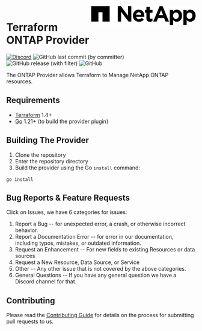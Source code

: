 <!-- markdownlint-disable first-line-h1 no-inline-html -->
<a href="https://netapp.com">
  <picture>
    <source media="(prefers-color-scheme: dark)" srcset=".github/NTAP_BIG.D.png">
    <source media="(prefers-color-scheme: light)" srcset=".github/NTAP_BIG.png">
    <img src=".github/NTAP_BIG.png" alt="NetApp logo" title="NetApp" align="right" height="50">
  </picture>
</a>

# Terraform ONTAP Provider

[![Discord](https://img.shields.io/discord/855068651522490400)](https://discord.gg/NetApp)
![GitHub last commit (by committer)](https://img.shields.io/github/last-commit/netapp/terraform-provider-netapp-ontap)
![GitHub release (with filter)](https://img.shields.io/github/v/release/NetApp/terraform-provider-netapp-ontap)
![GitHub](https://img.shields.io/github/license/netapp/terraform-provider-netapp-ontap)

The ONTAP Provider allows Terraform to Manage NetApp ONTAP resources.

## Requirements

* [Terraform](https://www.terraform.io/downloads.html) 1.4+
* [Go](https://golang.org/doc/install) 1.21+ (to build the provider plugin)

## Building The Provider

1. Clone the repository
1. Enter the repository directory
1. Build the provider using the Go `install` command:

```shell
go install
```

## Bug Reports & Feature Requests
Click on Issues, we have 6 categories for issues:
1. Report a Bug -- for unexpected error, a crash, or otherwise incorrect behavior.
2. Report a Documentation Error -- for error in our documentation, including typos, mistakes, or outdated information.
3. Request an Enhancement -- For new fields to existing Resources or data sources 
4. Request a New Resource, Data Source, or Service 
5. Other -- Any other issue that is not covered by the above categories.
6. General Questions -- If you have any general question we have a Discord channel for that.

## Contributing
Please read the [Contributing Guide](CONTRIBUTING.md) for details on the process for submitting pull requests to us.
